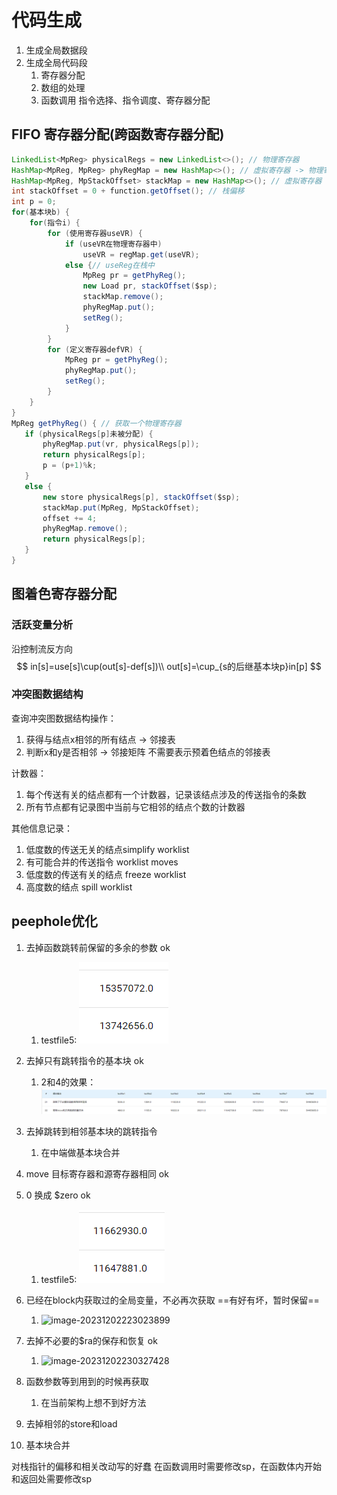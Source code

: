 # 代码生成
1. 生成全局数据段
2. 生成全局代码段 
   1. 寄存器分配
   2. 数组的处理
   3. 函数调用
   指令选择、指令调度、寄存器分配
## FIFO 寄存器分配(跨函数寄存器分配)
```java
LinkedList<MpReg> physicalRegs = new LinkedList<>(); // 物理寄存器
HashMap<MpReg, MpReg> phyRegMap = new HashMap<>(); // 虚拟寄存器 -> 物理寄存器
HashMap<MpReg, MpStackOffset> stackMap = new HashMap<>(); // 虚拟寄存器 -> 栈偏移
int stackOffset = 0 + function.getOffset(); // 栈偏移
int p = 0;
for(基本块b) {
    for(指令i) {
        for (使用寄存器useVR) {
            if (useVR在物理寄存器中)
                useVR = regMap.get(useVR);
            else {// useReg在栈中
            	MpReg pr = getPhyReg();
                new Load pr, stackOffset($sp);
                stackMap.remove();
                phyRegMap.put();
                setReg();
            }
        }   
        for (定义寄存器defVR) {
            MpReg pr = getPhyReg();
            phyRegMap.put();
            setReg();
        }
    }
}
MpReg getPhyReg() { // 获取一个物理寄存器
   if (physicalRegs[p]未被分配) {
       phyRegMap.put(vr, physicalRegs[p]);
       return physicalRegs[p];
       p = (p+1)%k;
   }
   else {
       new store physicalRegs[p], stackOffset($sp);
       stackMap.put(MpReg, MpStackOffset);
       offset += 4;
       phyRegMap.remove();
       return physicalRegs[p];
   }
}
```
## 图着色寄存器分配
### 活跃变量分析

沿控制流反方向
$$
in[s]=use[s]\cup(out[s]-def[s])\\
out[s]=\cup_{s的后继基本块p}in[p]
$$


### 冲突图数据结构
查询冲突图数据结构操作：
1. 获得与结点x相邻的所有结点 -> 邻接表
2. 判断x和y是否相邻 -> 邻接矩阵
不需要表示预着色结点的邻接表

计数器：
1. 每个传送有关的结点都有一个计数器，记录该结点涉及的传送指令的条数
2. 所有节点都有记录图中当前与它相邻的结点个数的计数器

其他信息记录：
1. 低度数的传送无关的结点simplify worklist
2. 有可能合并的传送指令 worklist moves
3. 低度数的传送有关的结点 freeze worklist
4. 高度数的结点 spill worklist

## peephole优化
1. 去掉函数跳转前保留的多余的参数 ok
   1. testfile5:  ![img1.png](..\image\img1.png)
2. 去掉只有跳转指令的基本块 ok
   1. 2和4的效果：![img2.png](..\image\img2.png)
3. 去掉跳转到相邻基本块的跳转指令
   1. 在中端做基本块合并
4. move 目标寄存器和源寄存器相同 ok
5. 0 换成 $zero ok
   1. testfile5: ![img3.png](..\image\img3.png)
6. 已经在block内获取过的全局变量，不必再次获取   ==有好有坏，暂时保留==
   1. ![image-20231202223023899](https://s2.loli.net/2023/12/02/HZPQdjcLGUN9EwY.png)
7. 去掉不必要的$ra的保存和恢复 ok
   1. ![image-20231202230327428](https://s2.loli.net/2023/12/02/B76DSeiYkyMJLVt.png)

8. 函数参数等到用到的时候再获取 
   1. 在当前架构上想不到好方法

9. 去掉相邻的store和load
10. 基本块合并


对栈指针的偏移和相关改动写的好蠢
在函数调用时需要修改sp，在函数体内开始和返回处需要修改sp
